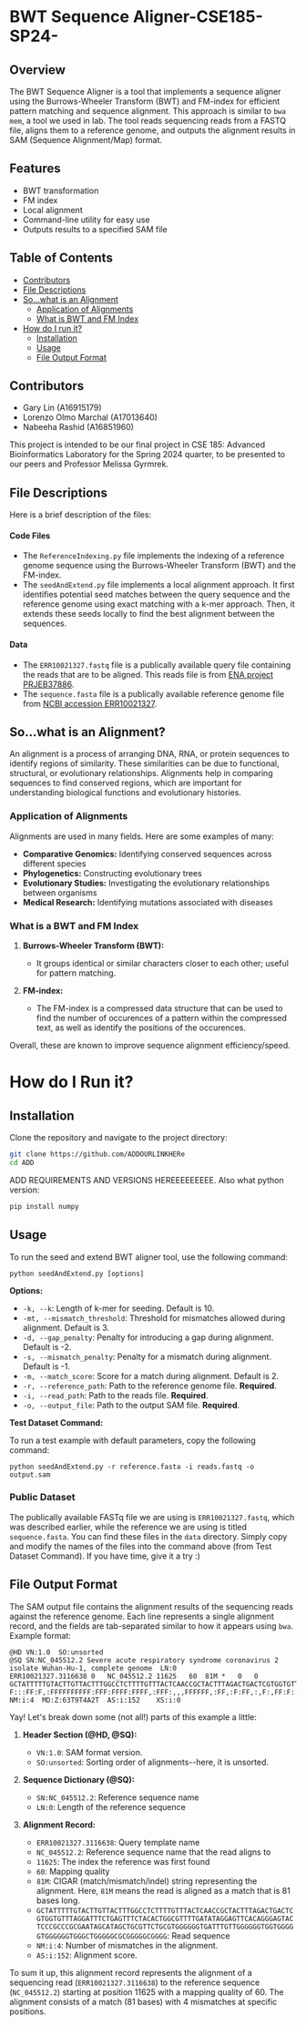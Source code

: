 # BWT Sequence Aligner-CSE185-SP24-

## Overview
The BWT Sequence Aligner is a tool that implements a sequence aligner using the Burrows-Wheeler Transform (BWT) and FM-index for efficient pattern matching and sequence alignment. This approach is similar to `bwa mem`, a tool we used in lab. The tool reads sequencing reads from a FASTQ file, aligns them to a reference genome, and outputs the alignment results in SAM (Sequence Alignment/Map) format.

## Features
- BWT transformation
- FM index
- Local alignment
- Command-line utility for easy use
- Outputs results to a specified SAM file

## Table of Contents

- [Contributors](#contributors)
- [File Descriptions](#file-descriptions)
- [So...what is an Alignment](#sowhat-is-an-alignment)
  - [Application of Alignments](#application-of-alignments)
  - [What is BWT and FM Index](#what-is-bwt-and-fm-index)
- [How do I run it?](#how-do-i-run-it)
  - [Installation](#installation)
  - [Usage](#usage)
  - [File Output Format](#file-output-format)

## Contributors

- Gary Lin (A16915179)
- Lorenzo Olmo Marchal (A17013640)
- Nabeeha Rashid (A16851960)

This project is intended to be our final project in CSE 185: Advanced Bioinformatics Laboratory for the Spring 2024 quarter, to be presented to our peers and Professor Melissa Gyrmrek.

## File Descriptions
Here is a brief description of the files:

#### Code Files
- The `ReferenceIndexing.py` file implements the indexing of a reference genome sequence using the Burrows-Wheeler Transform (BWT) and the FM-index. 
- The `seedAndExtend.py` file implements a local alignment approach. It first identifies potential seed matches between the query sequence and the reference genome using exact matching with a k-mer approach. Then, it extends these seeds locally to find the best alignment between the sequences. 

#### Data
- The `ERR10021327.fastq` file is a publically available query file containing the reads that are to be aligned. This reads file is from [ENA project PRJEB37886](https://www.ebi.ac.uk/ena/browser/view/PRJEB37886). 
- The `sequence.fasta` file is a publically available reference genome file from [NCBI accession ERR10021327](https://www.ncbi.nlm.nih.gov/nuccore/NC_045512.2).

## So...what is an Alignment?
An alignment is a process of arranging DNA, RNA, or protein sequences to identify regions of similarity. These similarities can be due to functional, structural, or evolutionary relationships. Alignments help in comparing sequences to find conserved regions, which are important for understanding biological functions and evolutionary histories.

### Application of Alignments
Alignments are used in many fields. Here are some examples of many:
- **Comparative Genomics:** Identifying conserved sequences across different species
- **Phylogenetics:** Constructing evolutionary trees
- **Evolutionary Studies:** Investigating the evolutionary relationships between organisms
- **Medical Research:** Identifying mutations associated with diseases

### What is a BWT and FM Index

1. **Burrows-Wheeler Transform (BWT):**
   - It groups identical or similar characters closer to each other; useful for pattern matching.

2. **FM-index:**
   - The FM-index is a compressed data structure that can be used to find the number of occurences of a pattern within the compressed text, as well as identify the positions of the occurences.

Overall, these are known to improve sequence alignment efficiency/speed.

# How do I Run it?

## Installation
Clone the repository and navigate to the project directory:
```sh
git clone https://github.com/ADDOURLINKHERe
cd ADD
```

ADD REQUIREMENTS AND VERSIONS HEREEEEEEEEE. Also what python version:
```sh
pip install numpy
```

## Usage

To run the seed and extend BWT aligner tool, use the following command:

```
python seedAndExtend.py [options]
```

**Options:**

- `-k, --k`: Length of k-mer for seeding. Default is 10.
- `-mt, --mismatch_threshold`: Threshold for mismatches allowed during alignment. Default is 3.
- `-d, --gap_penalty`: Penalty for introducing a gap during alignment. Default is -2.
- `-s, --mismatch_penalty`: Penalty for a mismatch during alignment. Default is -1.
- `-m, --match_score`: Score for a match during alignment. Default is 2.
- `-r, --reference_path`: Path to the reference genome file. **Required**.
- `-i, --read_path`: Path to the reads file. **Required**.
- `-o, --output_file`: Path to the output SAM file. **Required**.

**Test Dataset Command:**

To run a test example with default parameters, copy the following command:

```
python seedAndExtend.py -r reference.fasta -i reads.fastq -o output.sam
```

### Public Dataset 
The publically available FASTq file we are using is `ERR10021327.fastq`, which was described earlier, while the reference we are using is titled `sequence.fasta`. You can find these files in the `data` directory. Simply copy and modify the names of the files into the command above (from Test Dataset Command). If you have time, give it a try :)

## File Output Format
The SAM output file contains the alignment results of the sequencing reads against the reference genome. Each line represents a single alignment record, and the fields are tab-separated similar to how it appears using `bwa`. Example format:
```plaintext
@HD	VN:1.0	SO:unsorted
@SQ	SN:NC_045512.2 Severe acute respiratory syndrome coronavirus 2 isolate Wuhan-Hu-1, complete genome	LN:0
ERR10021327.3116638	0	NC_045512.2	11625	60	81M	*	0	0	GCTATTTTTGTACTTGTTACTTTGGCCTCTTTTGTTTACTCAACCGCTACTTTAGACTGACTCGTGGTGTTTAGGATTTCTGAGTTTCTACACTGGCGTTTTGATATAGGAGTTCACAGGGAGTACTCCCGCCCGCGAATAGCATAGCTGCGTTCTGCGTGGGGGGTGATTTGTTGGGGGGTGGTGGGGGTGGGGGGTGGGCTGGGGGCGCGGGGGCGGGG	F:::FF:F,:FFFFFFFFFF:FFF:FFFF:FFFF,:FFF:,,,FFFFFF,:FF,:F:FF,:,F:,FF:F::F,,F,:,,:F,,FFF,FFFFFF,FF:F,,:,F,F:F,,F,,,:,:F,FFF,,,,F,,:F,,:F,,:,,,,FF:,:F,FF,,,,,,,,,,,,,,,F,,,,,,F,,,FFF,F:FF,:F,,,,FFF,:,,F::,,FF,FF,,,,F:,F,F,,:	NM:i:4	MD:Z:63T9T4A2T	AS:i:152	XS:i:0
```

Yay! Let's break down some (not all!) parts of this example a little:

1. **Header Section (@HD, @SQ):**
   - `VN:1.0`: SAM format version.
   - `SO:unsorted`: Sorting order of alignments--here, it is unsorted.

2. **Sequence Dictionary (@SQ):**
   - `SN:NC_045512.2`: Reference sequence name 
   - `LN:0`: Length of the reference sequence 

3. **Alignment Record:**
   - `ERR10021327.3116638`: Query template name 
   - `NC_045512.2`: Reference sequence name that the read aligns to
   - `11625`: The index the reference was first found
   - `60`: Mapping quality 
   - `81M`: CIGAR (match/mismatch/indel) string representing the alignment. Here, `81M` means the read is aligned as a match that is 81 bases long.
   - `GCTATTTTTGTACTTGTTACTTTGGCCTCTTTTGTTTACTCAACCGCTACTTTAGACTGACTCGTGGTGTTTAGGATTTCTGAGTTTCTACACTGGCGTTTTGATATAGGAGTTCACAGGGAGTACTCCCGCCCGCGAATAGCATAGCTGCGTTCTGCGTGGGGGGTGATTTGTTGGGGGGTGGTGGGGGTGGGGGGTGGGCTGGGGGCGCGGGGGCGGGG`: Read sequence
   - `NM:i:4`: Number of mismatches in the alignment.
   - `AS:i:152`: Alignment score.

To sum it up, this alignment record represents the alignment of a sequencing read (`ERR10021327.3116638`) to the reference sequence (`NC_045512.2`) starting at position 11625 with a mapping quality of 60. The alignment consists of a match (81 bases) with 4 mismatches at specific positions.
